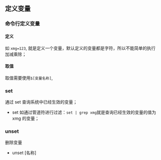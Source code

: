 ## 定义变量

### 命令行定义变量
#### 定义
如 `xmg=123`, 就是定义一个变量，默认定义的变量都是字符，所以不能简单的执行加减乘除；

#### 取值
取值需要使用`$[变量名称]`, 

### set

通过 set 查询系统中已经生效的变量；

- set 如通过管道符进行过滤：`set | grep xmg`就是查询已经生效的变量的值为 xmg 的变量；

### unset

删除变量

- unset [名称]
